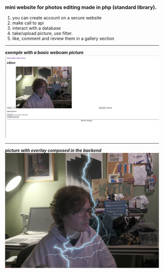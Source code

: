 ### mini website for photos editing made in php (standard library). 
1. you can create account on a secure website 
2. make call to api
3. interact with a database
4. take/upload picture, use filter.
5. like, comment and review them in a gallery section
---
***exemple with a basic webcam picture***
![exemple with a basic webcam picture](/public/images/website.png)

---
***picture with overlay composed in the backend***
![picture with overlay composed in the backend](/public/images/lighting.png)
